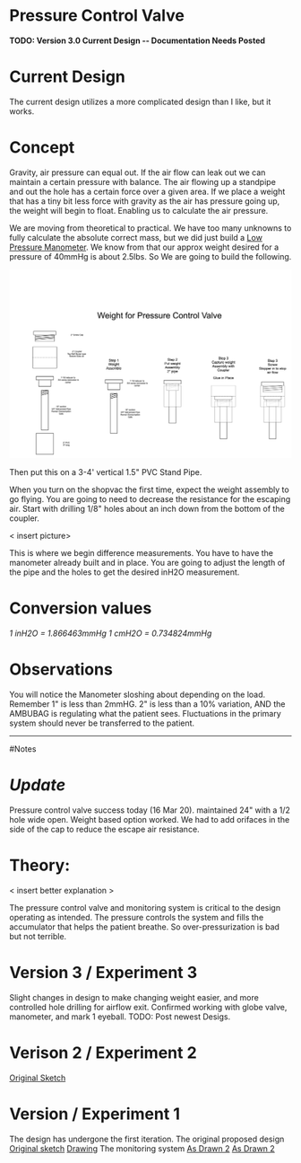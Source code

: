 # Pressure Control Valve

**TODO: Version 3.0 Current Design -- Documentation Needs Posted**

# Current Design

The current design utilizes a more complicated design than I like, but it works.

# Concept
Gravity, air pressure can equal out. If the air flow can leak out we can maintain a certain pressure with balance. The air flowing up a standpipe and out the hole has a certain force over a given area. If we place a weight that has a tiny bit less force with gravity as the air has pressure going up, the weight will begin to float. Enabling us to calculate the air pressure.

We are moving from theoretical to practical. We have too many unknowns to fully calculate the absolute correct mass, but we did just build a [Low Pressure Manometer](../LowPressureManometer/README.md). We know from <calculation reference> that our approx weight desired for a pressure of 40mmHg is about 2.5lbs. So We are going to build the following.

![Weight Assembly Drawing](PCVweightAssy.jpg)

Then put this on a 3-4' vertical 1.5" PVC Stand Pipe.

When you turn on the shopvac the first time, expect the weight assembly to go flying. You are going to need to decrease the resistance for the escaping air.
Start with drilling 1/8" holes about an inch down from the bottom of the coupler.

< insert picture>

This is where we begin difference measurements. You have to have the manometer already built and in place. You are going to adjust the length of the pipe and the holes to get the desired inH2O measurement.

# Conversion values
*1 inH2O = 1.866463mmHg*
*1 cmH2O = 0.734824mmHg*

# Observations
You will notice the Manometer sloshing about depending on the load.
Remember 1" is less than 2mmHG. 2" is less than a 10% variation, AND the AMBUBAG is regulating what the patient sees. Fluctuations in the primary system should never be transferred to the patient.

--------------
#Notes

# *Update*
Pressure control valve success today (16 Mar 20). maintained 24" with a 1/2 hole wide open. Weight based option worked. We had to add orifaces in the side of the cap to reduce the escape air resistance.

# Theory:
< insert better explanation >


The pressure control valve and monitoring system is critical to the design operating as intended. The pressure controls the system and fills the accumulator that helps the patient breathe. So over-pressurization is bad but not terrible.

# Version 3 / Experiment 3
Slight changes in design to make changing weight easier, and more controlled hole drilling for airflow exit. Confirmed working with globe valve, manometer, and mark 1 eyeball. TODO: Post newest Desigs.


# Verison 2 / Experiment 2
[Original Sketch](PCVv2.jpg)

# Version / Experiment 1
The design has undergone the first iteration.
The original proposed design
[Original sketch](/RawDesigns/pressurecontrolsketch.jpg)
[Drawing](/RawDesigns/pressurecontrol_drawing.jpg)
The monitoring system
[As Drawn 2](/RawDesigns/psv_m_sketch.jpg)
[As Drawn 2](/RawDesigns/psv_m_drawing.jpg)
